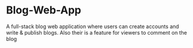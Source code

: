# Blog-Web-App
A full-stack blog web application where users can create accounts and write &amp; publish blogs. Also their is a feature for viewers to comment on the blog
